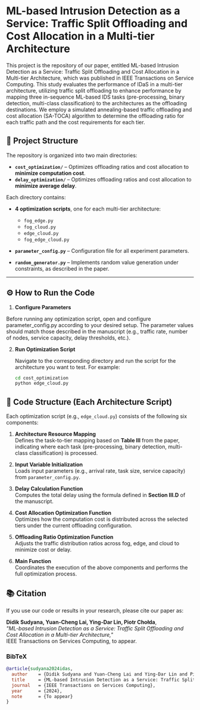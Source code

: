 ML-based Intrusion Detection as a Service: Traffic Split Offloading and Cost Allocation in a Multi-tier Architecture
===
This project is the repository of our paper, entitled ML-based Intrusion Detection as a Service: Traffic Split Offloading and Cost Allocation in a Multi-tier Architecture, which was published in IEEE Transactions on Service Computing. This study evaluates the performance of IDaS in a multi-tier architecture, utilizing traffic split offloading to enhance performance by mapping three in-sequence ML-based IDS tasks (pre-processing, binary detection, multi-class classification) to the architectures as the offloading destinations. We employ a simulated annealing-based traffic offloading and cost allocation (SA-TOCA) algorithm to determine the offloading ratio for each traffic path and the cost requirements for each tier.

## 🔧 Project Structure

The repository is organized into two main directories:

- **`cost_optimization/`** – Optimizes offloading ratios and cost allocation to **minimize computation cost**.
- **`delay_optimization/`** – Optimizes offloading ratios and cost allocation to **minimize average delay**.

Each directory contains:

- **4 optimization scripts**, one for each multi-tier architecture:
  - `fog_edge.py`
  - `fog_cloud.py`
  - `edge_cloud.py`
  - `fog_edge_cloud.py`

- **`parameter_config.py`** – Configuration file for all experiment parameters.
- **`random_generator.py`** – Implements random value generation under constraints, as described in the paper.

---

## ⚙️ How to Run the Code

1. **Configure Parameters**

  Before running any optimization script, open and configure parameter_config.py according to your desired setup. The parameter values should match those described in the manuscript (e.g., traffic rate, number of nodes, service capacity, delay thresholds, etc.).

2. **Run Optimization Script**

   Navigate to the corresponding directory and run the script for the architecture you want to test. For example:

   ```bash
   cd cost_optimization
   python edge_cloud.py
   
## 📘 Code Structure (Each Architecture Script)

Each optimization script (e.g., `edge_cloud.py`) consists of the following six components:

1. **Architecture Resource Mapping**  
   Defines the task-to-tier mapping based on **Table III** from the paper, indicating where each task (pre-processing, binary detection, multi-class classification) is processed.

2. **Input Variable Initialization**  
   Loads input parameters (e.g., arrival rate, task size, service capacity) from `parameter_config.py`.

3. **Delay Calculation Function**  
   Computes the total delay using the formula defined in **Section III.D** of the manuscript.

4. **Cost Allocation Optimization Function**  
   Optimizes how the computation cost is distributed across the selected tiers under the current offloading configuration.

5. **Offloading Ratio Optimization Function**  
   Adjusts the traffic distribution ratios across fog, edge, and cloud to minimize cost or delay.

6. **Main Function**  
   Coordinates the execution of the above components and performs the full optimization process.

## 📚 Citation

If you use our code or results in your research, please cite our paper as:

**Didik Sudyana, Yuan-Cheng Lai, Ying-Dar Lin, Piotr Chołda**,  
*"ML-based Intrusion Detection as a Service: Traffic Split Offloading and Cost Allocation in a Multi-tier Architecture,"*  
IEEE Transactions on Services Computing, to appear.

### BibTeX
```bibtex
@article{sudyana2024idas,
  author    = {Didik Sudyana and Yuan-Cheng Lai and Ying-Dar Lin and Piotr Chołda},
  title     = {ML-based Intrusion Detection as a Service: Traffic Split Offloading and Cost Allocation in a Multi-tier Architecture},
  journal   = {IEEE Transactions on Services Computing},
  year      = {2024},
  note      = {To appear}
}


